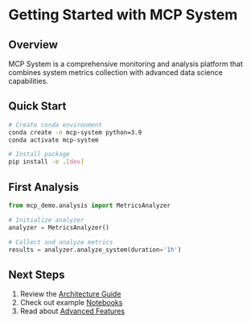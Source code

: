 # Getting Started with MCP System

## Overview
MCP System is a comprehensive monitoring and analysis platform that combines system metrics collection with advanced data science capabilities.

## Quick Start
```bash
# Create conda environment
conda create -n mcp-system python=3.9
conda activate mcp-system

# Install package
pip install -e .[dev]
```

## First Analysis
```python
from mcp_demo.analysis import MetricsAnalyzer

# Initialize analyzer
analyzer = MetricsAnalyzer()

# Collect and analyze metrics
results = analyzer.analyze_system(duration='1h')
```

## Next Steps
1. Review the [Architecture Guide](architecture.md)
2. Check out example [Notebooks](../notebooks/)
3. Read about [Advanced Features](advanced_features.md)